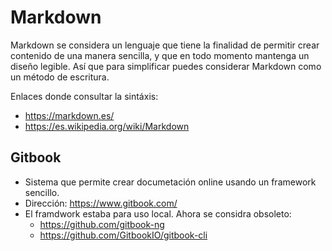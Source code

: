 # Markdown

Markdown se considera un lenguaje que tiene la finalidad de permitir crear contenido de una manera sencilla, y que en todo momento mantenga un diseño legible. Así que para simplificar puedes considerar Markdown como un método de escritura.

Enlaces donde consultar la sintáxis:

- https://markdown.es/
- https://es.wikipedia.org/wiki/Markdown


## Gitbook

- Sistema que permite crear documetación online usando un framework sencillo.
- Dirección: https://www.gitbook.com/
- El framdwork estaba para uso local. Ahora se considra obsoleto:
  - https://github.com/gitbook-ng
  - https://github.com/GitbookIO/gitbook-cli